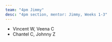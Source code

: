 ```yaml
---
team: "4pm Jimmy"
desc: "4pm section, mentor: Jimmy, Weeks 1-3"
---
```


* Vincent W, Veena C
* Chantel C, Johnny Z
